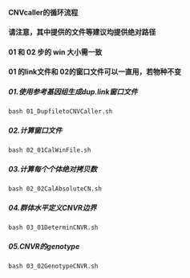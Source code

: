 #### CNVcaller的循环流程
#### 请注意，其中提供的文件等建议均提供绝对路径
#### 01 和 02 步的 win 大小需一致
#### 01 的link文件和 02的窗口文件可以一直用，若物种不变
##### 01.使用参考基因组生成dup.link窗口文件
```
bash 01_DupfiletoCNVCaller.sh
```
##### 02.计算窗口文件
```
bash 02_01CalWinFile.sh
```
##### 03.计算每个个体绝对拷贝数
```
bash 02_02CalAbsoluteCN.sh
```
##### 04.群体水平定义CNVR边界
```
bash 03_01DeterminCNVR.sh
```
##### 05.CNVR的genotype
```
bash 03_02GenotypeCNVR.sh
```
